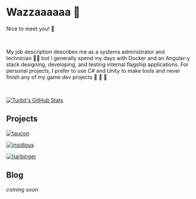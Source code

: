 # Wazzaaaaaa 🤘

Nice to meet you!&nbsp;👋 &nbsp;

<br/>

My job description describes me as a systems administrator and technician&nbsp;👨‍💻&nbsp;but I generally spend my days with Docker and an Angular-y stack designing, developing, and testing internal flagship applications. For personal projects, I prefer to use C# and Unity to make tools and never finish any of my game dev projects 🙈&nbsp;🙉&nbsp;🙊

<br/>

[![Turbit's GitHub Stats](https://github-readme-stats.vercel.app/api?username=turbits&show_icons=true&theme=graywhite&count_private=true&hide_border=true)](https://github.com/turbits)

## Projects

[![taucon](https://github-readme-stats.vercel.app/api/pin/?username=Baphomet-Labs&repo=taucon&theme=graywhite&hide_border=false)](https://github.com/Baphomet-Labs/taucon)

[![insidious](https://github-readme-stats.vercel.app/api/pin/?username=turbits&repo=insidious&theme=graywhite&hide_border=false)](https://github.com/turbits/insidious)

[![harbinger](https://github-readme-stats.vercel.app/api/pin/?username=turbits&repo=harbinger&theme=graywhite&hide_border=false)](https://github.com/turbits/harbinger)

## Blog

_coming soon_

<!-- BLOG-POST-LIST:START -->
<!-- BLOG-POST-LIST:END -->
